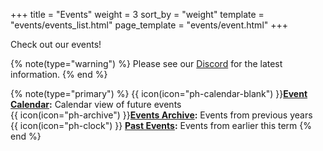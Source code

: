 +++
title = "Events"
weight = 3
sort_by = "weight"
template = "events/events_list.html"
page_template = "events/event.html"
+++

Check out our events! 
<!-- more -->

{% note(type="warning") %}
Please see our [Discord](https://discord.uwcs.uk) for the latest information.
{% end %}

{% note(type="primary") %}
{{ icon(icon="ph-calendar-blank") }}**[Event Calendar](@/events/calendar.md):** Calendar view of future events  
{{ icon(icon="ph-archive") }}**[Events Archive](@/events/archive/_index.md):** Events from previous years  
{{ icon(icon="ph-clock") }} **[Past Events](@/events/archive/current.md):** Events from earlier this term
{% end %}
